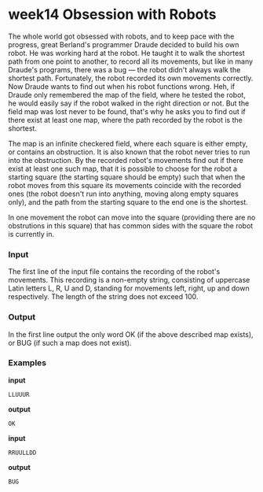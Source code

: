 # week14 Obsession with Robots

The whole world got obsessed with robots, and to keep pace with the progress, great Berland's programmer Draude decided to build his own robot. He was working hard at the robot. He taught it to walk the shortest path from one point to another, to record all its movements, but like in many Draude's programs, there was a bug — the robot didn't always walk the shortest path. Fortunately, the robot recorded its own movements correctly. Now Draude wants to find out when his robot functions wrong. Heh, if Draude only remembered the map of the field, where he tested the robot, he would easily say if the robot walked in the right direction or not. But the field map was lost never to be found, that's why he asks you to find out if there exist at least one map, where the path recorded by the robot is the shortest.

The map is an infinite checkered field, where each square is either empty, or contains an obstruction. It is also known that the robot never tries to run into the obstruction. By the recorded robot's movements find out if there exist at least one such map, that it is possible to choose for the robot a starting square (the starting square should be empty) such that when the robot moves from this square its movements coincide with the recorded ones (the robot doesn't run into anything, moving along empty squares only), and the path from the starting square to the end one is the shortest.

In one movement the robot can move into the square (providing there are no obstrutions in this square) that has common sides with the square the robot is currently in.

### Input
The first line of the input file contains the recording of the robot's movements. This recording is a non-empty string, consisting of uppercase Latin letters L, R, U and D, standing for movements left, right, up and down respectively. The length of the string does not exceed 100.

### Output
In the first line output the only word OK (if the above described map exists), or BUG (if such a map does not exist).

### Examples
**input**

	LLUUUR

**output**

	OK

**input**

	RRUULLDD

**output**

	BUG